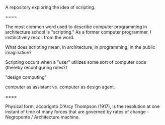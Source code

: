 A repository exploring the idea of scripting.

====

The most common word used to describe computer programming in architecture school is "scripting." As a former computer programmer, I instinctively recoil from the word.

What does scripting mean, in architecture, in programming, in the public imagination?

Scripting occurs when a "user" utilizes some sort of computer code (thereby reconfiguring roles?)

"design computing"

computer as assistant vs. computer as design agent.


====

Physical form, accorignto D'Arcy Thompson (1917), is the resolution at one instant of time of many forces that are governed by rates of change - Negroponte / Architecture machine.